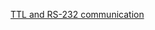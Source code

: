 [TTL and RS-232 communication](https://learn.sparkfun.com/tutorials/serial-communication/wiring-and-hardware)
